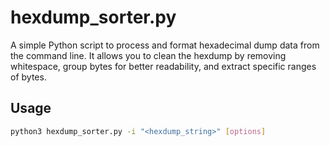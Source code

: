 # hexdump_sorter.py

A simple Python script to process and format hexadecimal dump data from the command line. It allows you to clean the hexdump by removing whitespace, group bytes for better readability, and extract specific ranges of bytes.

## Usage

```bash
python3 hexdump_sorter.py -i "<hexdump_string>" [options]
